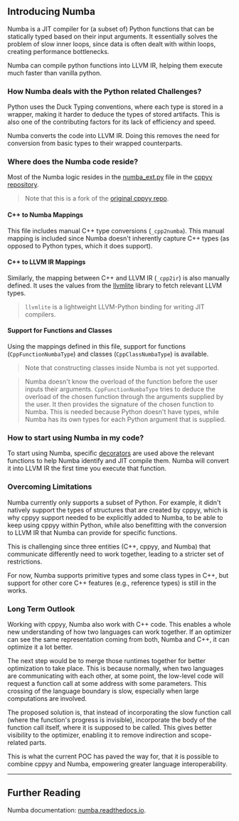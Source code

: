 ## Introducing Numba

Numba is a JIT compiler for (a subset of) Python functions that can be
statically typed based on their input arguments. It essentially solves
the problem of slow inner loops, since data is often dealt with within
loops, creating performance bottlenecks.

Numba can compile python functions into LLVM IR, helping them execute
much faster than vanilla python.

### How Numba deals with the Python related Challenges?

Python uses the Duck Typing conventions, where each type is stored in a wrapper,
making it harder to deduce the types of stored artifacts. This is also one of
the contributing factors for its lack of efficiency and speed.

Numba converts the code into LLVM IR. Doing this removes the need for conversion
from basic types to their wrapped counterparts.

### Where does the Numba code reside?

Most of the Numba logic resides in the [numba_ext.py] file in the 
[cppyy repository].

> Note that this is a fork of the [original cppyy repo].

#### C++ to Numba Mappings

This file includes manual C++ type conversions (`_cpp2numba`). This manual
mapping is included since Numba doesn't inherently capture C++ types (as opposed
to Python types, which it does support). 

#### C++ to LLVM IR Mappings

Similarly, the mapping between C++ and LLVM IR (`_cpp2ir`) is also manually
defined. It uses the values from the [llvmlite] library to fetch relevant LLVM
types.

> `llvmlite` is a lightweight LLVM-Python binding for writing JIT compilers. 

#### Support for Functions and Classes

Using the mappings defined in this file, support for functions
(`CppFunctionNumbaType`) and classes (`CppClassNumbaType`) is available.

> Note that constructing classes inside Numba is not yet supported.

> Numba doesn't know the overload of the function before the user inputs their
> arguments. `CppFunctionNumbaType` tries to deduce the overload of the chosen
> function through the arguments supplied by the user. It then provides the
> signature of the chosen function to Numba. This is needed because Python doesn't
> have types, while Numba has its own types for each Python argument that is
> supplied. 


### How to start using Numba in my code?

To start using Numba, specific [decorators] are used above the relevant
functions to help Numba identify and JIT compile them. Numba will convert it
into LLVM IR the first time you execute that function. 

### Overcoming Limitations

Numba currently only supports a subset of Python. For example, it didn't
natively support the types of structures that are created by cppyy, which is why
cppyy support needed to be explicitly added to Numba, to be able to keep using
cppyy within Python, while also benefitting with the conversion to LLVM IR that
Numba can provide for specific functions.

This is challenging since three entities (C++, cppyy, and Numba) that
communicate differently need to work together, leading to a stricter set of
restrictions.

For now, Numba supports primitive types and some class types in C++, but support
for other core C++ features (e.g., reference types) is still in the works.

### Long Term Outlook

Working with cppyy, Numba also work with C++ code. This enables a whole new
understanding of how two languages can work together. If an optimizer can see
the same representation coming from both, Numba and C++, it can optimize it a
lot better.

The next step would be to merge those runtimes together for better optimization
to take place. This is because normally, when two languages are communicating
with each other, at some point, the low-level code will request a function
call at some address with some parameters. This crossing of the language
boundary is slow, especially when large computations are involved.

The proposed solution is, that instead of incorporating the slow function call
(where the function's progress is invisible), incorporate the body of the
function call itself, where it is supposed to be called. This gives better
visibility to the optimizer, enabling it to remove indirection and scope-related
parts.

This is what the current POC has paved the way for, that it is possible to
combine cppyy and Numba, empowering greater language interoperability.

---

## Further Reading

Numba documentation:
[numba.readthedocs.io](https://numba.readthedocs.io/en/stable/user/index.html).

[numba_ext.py]: https://github.com/compiler-research/cppyy/blob/master/python/cppyy/numba_ext.py

[decorators]: https://numba.readthedocs.io/en/stable/user/jit.html

[cppyy repository]: https://github.com/compiler-research/cppyy/tree/master

[original cppyy repo]: https://github.com/wlav/cppyy

[llvmlite]: https://github.com/numba/llvmlite

